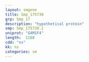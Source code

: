 ```yaml
---
layout: smgene
title: Smp_175730
grp: Smp_17
description: "hypothetical protein"
smp: Smp_175730.1
uniprot: "G4M1F4"
length:  1188
cdd: "ns"
kk: ns
categories: sm
---
```

